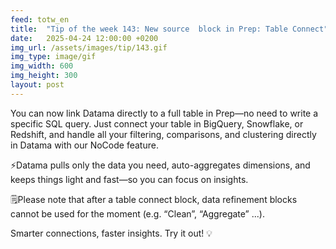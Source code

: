 ```yaml
---
feed: totw_en
title:  "Tip of the week 143: New source  block in Prep: Table Connect"
date:   2025-04-24 12:00:00 +0200
img_url: /assets/images/tip/143.gif
img_type: image/gif
img_width: 600
img_height: 300
layout: post
---
```


You can now link Datama directly to a full table in Prep—no need to write a specific SQL query. Just connect your table in BigQuery, Snowflake, or Redshift, and handle all your filtering, comparisons, and clustering directly in Datama with our NoCode feature. 

⚡Datama pulls only the data you need, auto-aggregates dimensions, and keeps things light and fast—so you can focus on insights.

🗒️Please note that after a table connect block, data refinement blocks cannot be used for the moment (e.g. “Clean”, “Aggregate” ...).

Smarter connections, faster insights. Try it out! 💡
